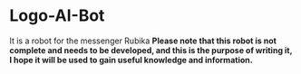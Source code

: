 # Logo-AI-Bot
It is a robot for the messenger Rubika
**Please note that this robot is not complete and needs to be developed, and this is the purpose of writing it, I hope it will be used to gain useful knowledge and information.**
